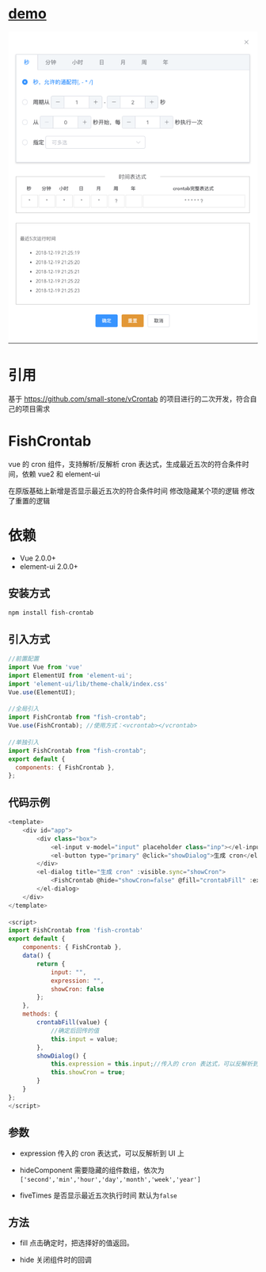 # [demo](https://wait-fish.github.io/fish-crontab/dist/)

![](public/demo.png)

# 引用

基于 https://github.com/small-stone/vCrontab 的项目进行的二次开发，符合自己的项目需求

# FishCrontab

vue 的 cron 组件，支持解析/反解析 cron 表达式，生成最近五次的符合条件时间，依赖 vue2 和 element-ui

在原版基础上新增是否显示最近五次的符合条件时间
修改隐藏某个项的逻辑
修改了重置的逻辑

# 依赖
+ Vue 2.0.0+
+ element-ui 2.0.0+

## 安装方式

```
npm install fish-crontab
```

## 引入方式

```javascript
//前置配置
import Vue from 'vue'
import ElementUI from 'element-ui';
import 'element-ui/lib/theme-chalk/index.css'
Vue.use(ElementUI);

//全局引入
import FishCrontab from "fish-crontab";
Vue.use(FishCrontab); //使用方式：<vcrontab></vcrontab>

//单独引入
import FishCrontab from "fish-crontab";
export default {
  components: { FishCrontab },
};
```

## 代码示例

```javascript
<template>
    <div id="app">
        <div class="box">
            <el-input v-model="input" placeholder class="inp"></el-input>
            <el-button type="primary" @click="showDialog">生成 cron</el-button>
        </div>
        <el-dialog title="生成 cron" :visible.sync="showCron">
            <FishCrontab @hide="showCron=false" @fill="crontabFill" :expression="expression"></FishCrontab>
        </el-dialog>
    </div>
</template>

<script>
import FishCrontab from 'fish-crontab'
export default {
    components: { FishCrontab },
    data() {
        return {
            input: "",
            expression: "",
            showCron: false
        };
    },
    methods: {
        crontabFill(value) {
            //确定后回传的值
            this.input = value;
        },
        showDialog() {
            this.expression = this.input;//传入的 cron 表达式，可以反解析到 UI 上
            this.showCron = true;
        }
    }
};
</script>
```

## 参数

- expression
  传入的 cron 表达式，可以反解析到 UI 上

- hideComponent
  需要隐藏的组件数组，依次为`['second','min','hour','day','month','week','year']`

- fiveTimes
  是否显示最近五次执行时间 默认为`false`

## 方法

- fill
  点击确定时，把选择好的值返回。

- hide
  关闭组件时的回调
